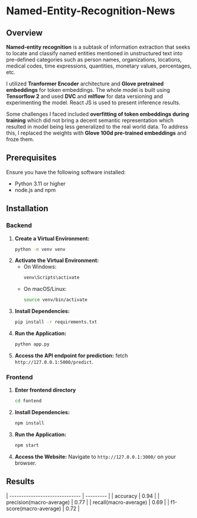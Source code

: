 # Named-Entity-Recognition-News

## Overview

**Named-entity recognition** is a subtask of information extraction that seeks to locate and classify named entities mentioned in unstructured text into pre-defined categories such as person names, organizations, locations, medical codes, time expressions, quantities, monetary values, percentages, etc.

I utilized **Tranformer Encoder** architecture and **Glove pretrained embeddings** for token embeddings. The whole model is built using **Tensorflow 2** and used **DVC** and **mlflow** for data versioning and experimenting the model. React JS is used to present inference results.

Some challenges I faced included **overfitting of token embeddings during training** which did not bring a decent semantic representation which resulted in model being less generalized to the real world data. To address this, I replaced the weights with **Glove 100d pre-trained embeddings** and froze them.

## Prerequisites

Ensure you have the following software installed:

- Python 3.11 or higher
- node.js and npm

## Installation

### Backend

1.  **Create a Virtual Environment:**
    ```bash
    python -m venv venv
    ```
2.  **Activate the Virtual Environment:**
    - On Windows:
      ```bash
      venv\Scripts\activate
      ```
    - On macOS/Linux:
      ```bash
      source venv/bin/activate
      ```
3.  **Install Dependencies:**
    ```bash
    pip install -r requirements.txt
    ```
4.  **Run the Application:**
    ```bash
    python app.py
    ```
5.  **Access the API endpoint for prediction:**
    fetch `http://127.0.0.1:5000/predict`.

### Frontend

1.  **Enter frontend directory**
    ```bash
    cd fontend
    ```
2.  **Install Dependencies:**
    ```bash
    npm install
    ```
3.  **Run the Application:**
    ```bash
    npm start
    ```
4.  **Access the Website:**
    Navigate to `http://127.0.0.1:3000/` on your browser.

## Results


| ------------------------------ | --------- | 
| accuracy                       | 0.94      | 
| precision(macro-average)       | 0.77      |
| recall(macro-average)          | 0.69      |
| f1-score(macro-average)        | 0.72      |

